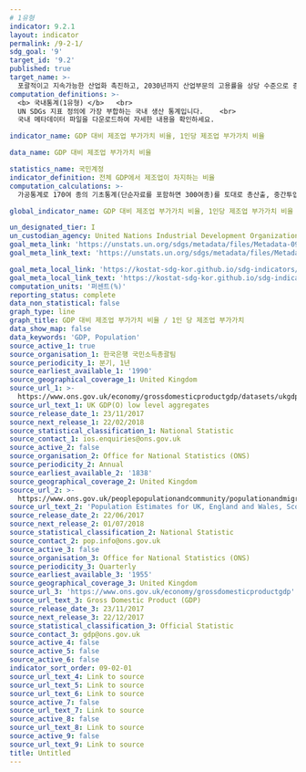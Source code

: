 ```yaml
---
# 1유형 
indicator: 9.2.1
layout: indicator
permalink: /9-2-1/
sdg_goal: '9'
target_id: '9.2'
published: true
target_name: >-
  포괄적이고 지속가능한 산업화 촉진하고, 2030년까지 산업부문의 고용률을 상당 수준으로 증가, 특히 최빈개도국의 경우 2배로 증가
computation_definitions: >-
  <b> 국내통계(1유형) </b>   <br>
  UN SDGs 지표 정의에 가장 부합하는 국내 생산 통계입니다.    <br>
  국내 메타데이터 파일을 다운로드하여 자세한 내용을 확인하세요.

indicator_name: GDP 대비 제조업 부가가치 비율, 1인당 제조업 부가가치 비율

data_name: GDP 대비 제조업 부가가치 비율

statistics_name: 국민계정
indicator_definition: 전체 GDP에서 제조업이 차지하는 비율
computation_calculations: >-
  가공통계로 170여 종의 기초통계(단순자료를 포함하면 300여종)를 토대로 총산출, 중간투입액을 구하고 총산출에서 중간투입액을 차감하여 부가가치 산출 

global_indicator_name: GDP 대비 제조업 부가가치 비율, 1인당 제조업 부가가치 비율

un_designated_tier: I
un_custodian_agency: United Nations Industrial Development Organization (UNIDO)
goal_meta_link: 'https://unstats.un.org/sdgs/metadata/files/Metadata-09-02-01.pdf'
goal_meta_link_text: 'https://unstats.un.org/sdgs/metadata/files/Metadata-09-02-01.pdf'

goal_meta_local_link: 'https://kostat-sdg-kor.github.io/sdg-indicators/public/data/Metadata-09-02-01_KOR.pdf'
goal_meta_local_link_text: 'https://kostat-sdg-kor.github.io/sdg-indicators/public/data/Metadata-09-02-01_KOR.pdf'
computation_units: '퍼센트(%)'
reporting_status: complete
data_non_statistical: false
graph_type: line
graph_title: GDP 대비 제조업 부가가치 비율 / 1인 당 제조업 부가가치
data_show_map: false
data_keywords: 'GDP, Population'
source_active_1: true
source_organisation_1: 한국은행 국민소득총괄팀
source_periodicity_1: 분기, 1년
source_earliest_available_1: '1990'
source_geographical_coverage_1: United Kingdom
source_url_1: >-
  https://www.ons.gov.uk/economy/grossdomesticproductgdp/datasets/ukgdpolowlevelaggregates/current
source_url_text_1: UK GDP(O) low level aggregates
source_release_date_1: 23/11/2017
source_next_release_1: 22/02/2018
source_statistical_classification_1: National Statistic
source_contact_1: ios.enquiries@ons.gov.uk
source_active_2: false
source_organisation_2: Office for National Statistics (ONS)
source_periodicity_2: Annual
source_earliest_available_2: '1838'
source_geographical_coverage_2: United Kingdom
source_url_2: >-
  https://www.ons.gov.uk/peoplepopulationandcommunity/populationandmigration/populationestimates/datasets/populationestimatesforukenglandandwalesscotlandandnorthernireland
source_url_text_2: 'Population Estimates for UK, England and Wales, Scotland and Northern Ireland'
source_release_date_2: 22/06/2017
source_next_release_2: 01/07/2018
source_statistical_classification_2: National Statistic
source_contact_2: pop.info@ons.gov.uk
source_active_3: false
source_organisation_3: Office for National Statistics (ONS)
source_periodicity_3: Quarterly
source_earliest_available_3: '1955'
source_geographical_coverage_3: United Kingdom
source_url_3: 'https://www.ons.gov.uk/economy/grossdomesticproductgdp'
source_url_text_3: Gross Domestic Product (GDP)
source_release_date_3: 23/11/2017
source_next_release_3: 22/12/2017
source_statistical_classification_3: Official Statistic
source_contact_3: gdp@ons.gov.uk
source_active_4: false
source_active_5: false
source_active_6: false
indicator_sort_order: 09-02-01
source_url_text_4: Link to source
source_url_text_5: Link to source
source_url_text_6: Link to source
source_active_7: false
source_url_text_7: Link to source
source_active_8: false
source_url_text_8: Link to source
source_active_9: false
source_url_text_9: Link to source
title: Untitled
---
```

